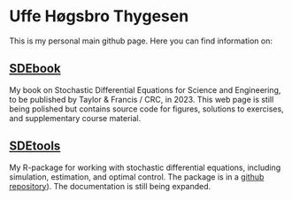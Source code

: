 # Uffe Høgsbro Thygesen

This is my personal main github page. Here you can find information on:

## [SDEbook](../SDEbook)

My book on Stochastic Differential Equations for Science and Engineering, to be published by Taylor & Francis / CRC, in 2023. This web page is still being polished but contains source code for figures, solutions to exercises, and supplementary course material. 

## [SDEtools](../SDEtools)

My R-package for working with stochastic differential equations, including simulation, estimation, and optimal control. The package is in a [github repository](https://github.com/Uffe-H-Thygesen/SDEtools)). The documentation is still being expanded. 
